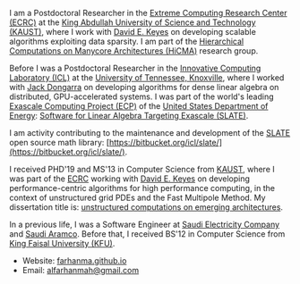 I am a Postdoctoral Researcher in the
[Extreme Computing Research Center (ECRC)](https://ecrc.kaust.edu.sa) at the
[King Abdullah University of Science and Technology (KAUST)](https://kaust.edu.sa/en),
where I work with [David E. Keyes](https://www.kaust.edu.sa/en/study/faculty/david-keyes)
on developing scalable algorithms exploiting data sparsity. I am part of the
[Hierarchical Computations on Manycore Architectures (HiCMA)](https://cemse.kaust.edu.sa/hicma)
research group.

Before I was a Postdoctoral Researcher in the
[Innovative Computing Laboratory (ICL)](http://www.icl.utk.edu/) at the
[University of Tennessee, Knoxville](https://utk.edu/), where I worked with
[Jack Dongarra](http://www.netlib.org/utk/people/JackDongarra/) on developing
algorithms for dense linear algebra on distributed, GPU-accelerated systems.
I was part of the world's leading
[Exascale Computing Project (ECP)](https://www.exascaleproject.org/) of the
[United States Department of Energy](https://www.energy.gov/):
[Software for Linear Algebra Targeting Exascale (SLATE)](http://icl.utk.edu/slate/).

I am activity contributing to the maintenance and development of the
[SLATE](http://icl.utk.edu/slate/) open source math library:
[https://bitbucket.org/icl/slate/](https://bitbucket.org/icl/slate/).

I received PHD'19 and MS'13 in Computer Science from
[KAUST](https://kaust.edu.sa/en), where I was part of the
[ECRC](https://ecrc.kaust.edu.sa) working with
[David E. Keyes](https://www.kaust.edu.sa/en/study/faculty/david-keyes) on
developing performance-centric algorithms for high performance computing,
in the context of unstructured grid PDEs and the Fast Multipole Method.
My dissertation title is:
[unstructured computations on emerging architectures](https://repository.kaust.edu.sa/handle/10754/644902).

In a previous life, I was a Software Engineer at
[Saudi Electricity Company](https://www.se.com.sa/en-us/Pages/home.aspx) and
[Saudi Aramco](https://www.aramco.com/). Before that, I received BS'12 in
Computer Science from [King Faisal University (KFU)](https://www.kfu.edu.sa/sites/Home/Default.aspx).

   * Website: [farhanma.github.io](https://farhanma.github.io/)
   * Email: alfarhanmah@gmail.com
